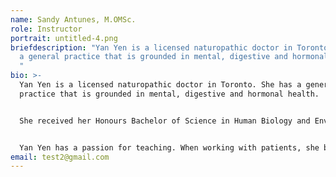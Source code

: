 ```yaml
---
name: Sandy Antunes, M.OMSc.
role: Instructor
portrait: untitled-4.png
briefdescription: "Yan Yen is a licensed naturopathic doctor in Toronto. She has
  a general practice that is grounded in mental, digestive and hormonal health.
  "
bio: >-
  Yan Yen is a licensed naturopathic doctor in Toronto. She has a general
  practice that is grounded in mental, digestive and hormonal health.   


  She received her Honours Bachelor of Science in Human Biology and Environmental Sciences from the University of Toronto. Along with her naturopathic education, she has additional training in acupuncture and Traditional Chinese Medicine including completion of an internship at the Guangzhou University of Chinese Medicine in China.  


  Yan Yen has a passion for teaching. When working with patients, she believe that a doctors main role is teacher. Outside of patient appointments, she leads various workshops and teaches students in biomedicine.
email: test2@gmail.com
---
```

